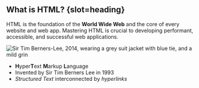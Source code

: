 ## What is HTML? {slot=heading}

HTML is the foundation of the **World Wide Web** and the core of every website 
and web app. Mastering HTML is crucial to developing performant, accessible, and 
successful web applications.

![Sir Tim Berners-Lee, 2014, wearing a grey suit jacket with blue tie, and a 
mild grin](sir-tim.jpg)

- **H**yper**T**ext **M**arkup **L**anguage
- Invented by Sir Tim Berners Lee in 1993
- *Structured Text* interconnected by *hyperlinks*
